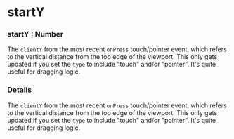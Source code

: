 # startY

### startY : Number

The `clientY` from the most recent `onPress` touch/pointer event, which refers to the vertical distance from the top edge of the viewport. This only gets updated if you set the `type` to include "touch" and/or "pointer". It's quite useful for dragging logic.

### Details[​](#details "Direct link to Details")

The `clientY` from the most recent `onPress` touch/pointer event, which refers to the vertical distance from the top edge of the viewport. This only gets updated if you set the `type` to include "touch" and/or "pointer". It's quite useful for dragging logic.
